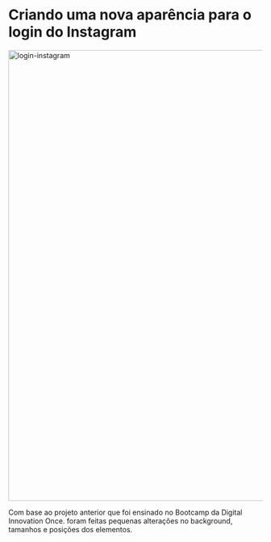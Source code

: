 <h1>Criando uma nova aparência para o login do Instagram</h1>

<img width="893" alt="login-instagram" src="https://user-images.githubusercontent.com/73191686/102674728-bd6dc980-4175-11eb-860b-c1bd1392dec5.png">

<p> Com base ao projeto anterior que foi ensinado no Bootcamp da Digital Innovation Once. foram feitas pequenas alterações no background, tamanhos e posições dos elementos.</P
